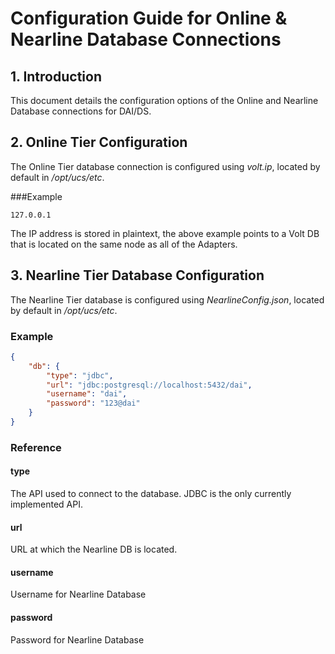 # Configuration Guide for Online & Nearline Database Connections

## 1. Introduction
This document details the configuration options of the Online and Nearline Database connections for DAI/DS.

## 2. Online Tier Configuration
The Online Tier database connection is configured using _volt.ip_, located by default in _/opt/ucs/etc_.

###Example

```
127.0.0.1
```
The IP address is stored in plaintext, the above example points to a Volt DB that is located on the same
node as all of the Adapters.

## 3. Nearline Tier Database Configuration

The Nearline Tier database is configured using _NearlineConfig.json_, located by default in _/opt/ucs/etc_.


### Example

```json
{
    "db": {
        "type": "jdbc",
        "url": "jdbc:postgresql://localhost:5432/dai",
        "username": "dai",
        "password": "123@dai"
    }
}
```

### Reference

#### type
The API used to connect to the database. JDBC is the only currently implemented API.

#### url
URL at which the Nearline DB is located.

#### username
Username for Nearline Database

#### password
Password for Nearline Database